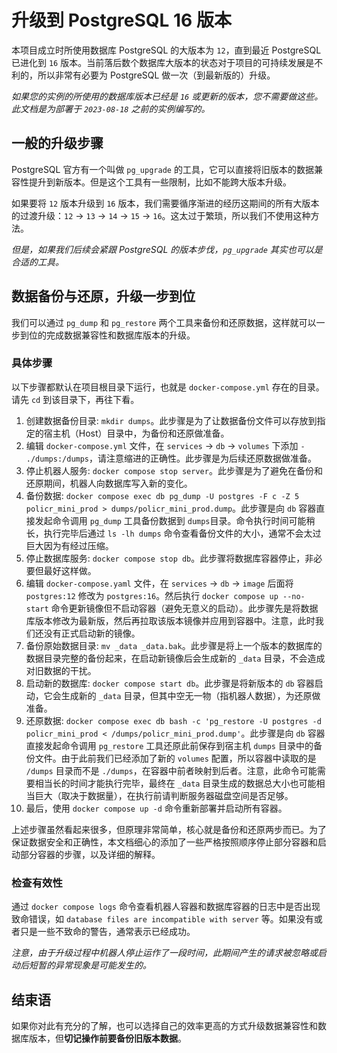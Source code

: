 # 升级到 PostgreSQL 16 版本

本项目成立时所使用数据库 PostgreSQL 的大版本为 `12`，直到最近 PostgreSQL 已进化到 `16` 版本。当前落后数个数据库大版本的状态对于项目的可持续发展是不利的，所以非常有必要为 PostgreSQL 做一次（到最新版的）升级。

_如果您的实例的所使用的数据库版本已经是 `16` 或更新的版本，您不需要做这些。此文档是为部署于 `2023-08-18` 之前的实例编写的。_

## 一般的升级步骤

PostgreSQL 官方有一个叫做 `pg_upgrade` 的工具，它可以直接将旧版本的数据兼容性提升到新版本。但是这个工具有一些限制，比如不能跨大版本升级。

如果要将 `12` 版本升级到 `16` 版本，我们需要循序渐进的经历这期间的所有大版本的过渡升级：`12` -> `13` -> `14` -> `15` -> `16`。这太过于繁琐，所以我们不使用这种方法。

_但是，如果我们后续会紧跟 PostgreSQL 的版本步伐，`pg_upgrade` 其实也可以是合适的工具。_

## 数据备份与还原，升级一步到位

我们可以通过 `pg_dump` 和 `pg_restore` 两个工具来备份和还原数据，这样就可以一步到位的完成数据兼容性和数据库版本的升级。

### 具体步骤

以下步骤都默认在项目根目录下运行，也就是 `docker-compose.yml` 存在的目录。请先 `cd` 到该目录下，再往下看。

1. 创建数据备份目录: `mkdir dumps`。此步骤是为了让数据备份文件可以存放到指定的宿主机（Host）目录中，为备份和还原做准备。
1. 编辑 `docker-compose.yml` 文件，在 `services` -> `db` -> `volumes` 下添加 `- ./dumps:/dumps`，请注意缩进的正确性。此步骤是为后续还原数据做准备。
1. 停止机器人服务: `docker compose stop server`。此步骤是为了避免在备份和还原期间，机器人向数据库写入新的变化。
1. 备份数据: `docker compose exec db pg_dump -U postgres -F c -Z 5 policr_mini_prod > dumps/policr_mini_prod.dump`。此步骤是向 `db` 容器直接发起命令调用 `pg_dump` 工具备份数据到 `dumps`目录。命令执行时间可能稍长，执行完毕后通过 `ls -lh dumps` 命令查看备份文件的大小，通常不会太过巨大因为有经过压缩。
1. 停止数据库服务: `docker compose stop db`。此步骤将数据库容器停止，非必要但最好这样做。
1. 编辑 `docker-compose.yaml` 文件，在 `services` -> `db` -> `image` 后面将 `postgres:12` 修改为 `postgres:16`。然后执行 `docker compose up --no-start` 命令更新镜像但不启动容器（避免无意义的启动）。此步骤先是将数据库版本修改为最新版，然后再拉取该版本镜像并应用到容器中。注意，此时我们还没有正式启动新的镜像。
1. 备份原始数据目录: `mv _data _data.bak`。此步骤是将上一个版本的数据库的数据目录完整的备份起来，在启动新镜像后会生成新的 `_data` 目录，不会造成对旧数据的干扰。
1. 启动新的数据库: `docker compose start db`。此步骤是将新版本的 `db` 容器启动，它会生成新的 `_data` 目录，但其中空无一物（指机器人数据），为还原做准备。
1. 还原数据: `docker compose exec db bash -c 'pg_restore -U postgres -d policr_mini_prod < /dumps/policr_mini_prod.dump'`。此步骤是向 `db` 容器直接发起命令调用 `pg_restore` 工具还原此前保存到宿主机 `dumps` 目录中的备份文件。由于此前我们已经添加了新的 `volumes` 配置，所以容器中读取的是 `/dumps` 目录而不是 `./dumps`，在容器中前者映射到后者。注意，此命令可能需要相当长的时间才能执行完毕，最终在 `_data` 目录生成的数据总大小也可能相当巨大（取决于数据量），在执行前请判断服务器磁盘空间是否足够。
1. 最后，使用 `docker compose up -d` 命令重新部署并启动所有容器。

上述步骤虽然看起来很多，但原理非常简单，核心就是备份和还原两步而已。为了保证数据安全和正确性，本文档细心的添加了一些严格按照顺序停止部分容器和启动部分容器的步骤，以及详细的解释。

### 检查有效性

通过 `docker compose logs` 命令查看机器人容器和数据库容器的日志中是否出现致命错误，如 `database files are incompatible with server` 等。如果没有或者只是一些不致命的警告，通常表示已经成功。

_注意，由于升级过程中机器人停止运作了一段时间，此期间产生的请求被忽略或启动后短暂的异常现象是可能发生的。_

## 结束语

如果你对此有充分的了解，也可以选择自己的效率更高的方式升级数据兼容性和数据库版本，但**切记操作前要备份旧版本数据**。
